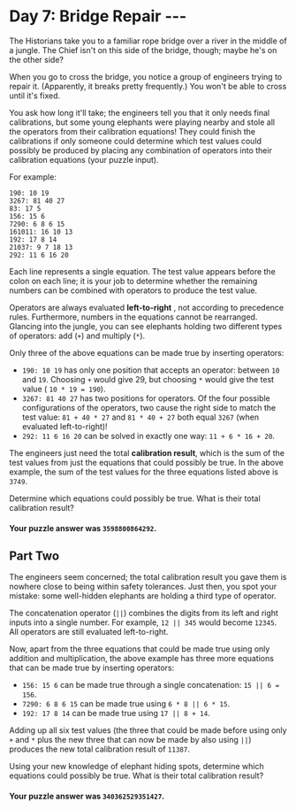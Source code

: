 # Day 7: Bridge Repair ---

The Historians take you to a familiar rope bridge over a river in the middle of
a jungle. The Chief isn't on this side of the bridge, though; maybe he's on the
other side?

When you go to cross the bridge, you notice a group of engineers trying to
repair it. (Apparently, it breaks pretty frequently.) You won't be able to cross
until it's fixed.

You ask how long it'll take; the engineers tell you that it only needs final
calibrations, but some young elephants were playing nearby and stole all the
operators from their calibration equations! They could finish the calibrations
if only someone could determine which test values could possibly be produced by
placing any combination of operators into their calibration equations (your
puzzle input).

For example:

```text
190: 10 19
3267: 81 40 27
83: 17 5
156: 15 6
7290: 6 8 6 15
161011: 16 10 13
192: 17 8 14
21037: 9 7 18 13
292: 11 6 16 20
```

Each line represents a single equation. The test value appears before the colon
on each line; it is your job to determine whether the remaining numbers can be
combined with operators to produce the test value.

Operators are always evaluated **left-to-right** , not according to precedence
rules. Furthermore, numbers in the equations cannot be rearranged. Glancing into
the jungle, you can see elephants holding two different types of operators:
add (`+`) and multiply (`*`).

Only three of the above equations can be made true by inserting operators:

* `190: 10 19` has only one position that accepts an operator: between `10` and
  `19`. Choosing `+` would give 29, but choosing `*` would give the test value (
  `10 * 19 = 190`).
* `3267: 81 40 27` has two positions for operators. Of the four possible
  configurations of the operators, two cause the right side to match the test
  value: `81 + 40 * 27` and `81 * 40 + 27` both equal `3267` (when evaluated
  left-to-right)!
* `292: 11 6 16 20` can be solved in exactly one way: `11 + 6 * 16 + 20`.

The engineers just need the total **calibration result**, which is the sum of
the test values from just the equations that could possibly be true. In the
above example, the sum of the test values for the three equations listed above
is `3749`.

Determine which equations could possibly be true. What is their total
calibration result?

#### Your puzzle answer was `3598800864292`.

## Part Two

The engineers seem concerned; the total calibration result you gave them is
nowhere close to being within safety tolerances. Just then, you spot your
mistake: some well-hidden elephants are holding a third type of operator.

The concatenation operator (`||`) combines the digits from its left and right
inputs into a single number. For example, `12 || 345` would become `12345`. All
operators are still evaluated left-to-right.

Now, apart from the three equations that could be made true using only addition
and multiplication, the above example has three more equations that can be made
true by inserting operators:

* `156: 15 6` can be made true through a single concatenation: `15 || 6 = 156`.
* `7290: 6 8 6 15` can be made true using `6 * 8 || 6 * 15`.
* `192: 17 8 14` can be made true using `17 || 8 + 14`.

Adding up all six test values (the three that could be made before using only
`+` and `*` plus the new three that can now be made by also using `||`) produces
the new total calibration result of `11387`.

Using your new knowledge of elephant hiding spots, determine which equations
could possibly be true. What is their total calibration result?

#### Your puzzle answer was `340362529351427`.
